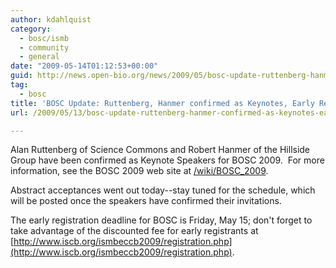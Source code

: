 ```yaml
---
author: kdahlquist
category:
  - bosc/ismb
  - community
  - general
date: "2009-05-14T01:12:53+00:00"
guid: http://news.open-bio.org/news/2009/05/bosc-update-ruttenberg-hanmer-confirmed-as-keynotes-early-registration-deadline-friday/
tag:
  - bosc
title: 'BOSC Update: Ruttenberg, Hanmer confirmed as Keynotes, Early Registration Deadline Friday'
url: /2009/05/13/bosc-update-ruttenberg-hanmer-confirmed-as-keynotes-early-registration-deadline-friday/

---
```

Alan Ruttenberg of Science Commons and Robert Hanmer of the Hillside Group have been confirmed as Keynote Speakers for BOSC 2009.  For more information, see the BOSC 2009 web site at [/wiki/BOSC\_2009](/wiki/BOSC_2009).

Abstract acceptances went out today--stay tuned for the schedule, which will be posted once the speakers have confirmed their invitations.

The early registration deadline for BOSC is Friday, May 15; don't forget to take advantage of the discounted fee for early registrants at [http://www.iscb.org/ismbeccb2009/registration.php](http://www.iscb.org/ismbeccb2009/registration.php).
